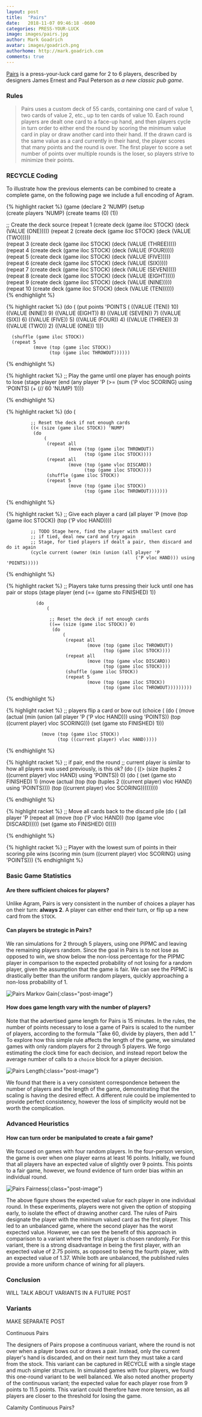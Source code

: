 ```yaml
---
layout: post
title:  "Pairs"
date:   2018-11-07 09:46:18 -0600
categories: PRESS-YOUR-LUCK
image: images/pairs.jpg
author: Mark Goadrich
avatar: images/goadrich.png
authorhome: http://mark.goadrich.com
comments: true
---
```


[Pairs](https://boardgamegeek.com/boardgame/152237/pairs) is a press-your-luck card game 
for 2 to 6 players, described by designers 
James Ernest and Paul Peterson as *a new classic pub game*.

### Rules

>Pairs uses a custom deck of 55 cards, containing one card of value 1, two cards of 
value 2, etc., up to ten cards of value 10. Each round players are dealt one card to a 
face-up hand, and then players cycle in turn order to either end the round by scoring 
the minimum value card in play or draw another card into their hand. If the drawn card 
is the same value as a card currently in their hand, the player scores that many points 
and the round is over. The first player to score a set number of points over multiple 
rounds is the loser, so players strive to minimize their points.

### RECYCLE Coding

To illustrate how the previous elements can be combined to create a complete game, 
on the following page we include a full encoding of Agram.

{% highlight racket %}
(game
 (declare 2 'NUMP)
 (setup  
  (create players 'NUMP)
  (create teams (0) (1))
  
  ;; Create the deck source
  (repeat 1 (create deck (game iloc STOCK) (deck (VALUE (ONE))))) 
  (repeat 2 (create deck (game iloc STOCK) (deck (VALUE (TWO)))))        
  (repeat 3 (create deck (game iloc STOCK) (deck (VALUE (THREE)))))         
  (repeat 4 (create deck (game iloc STOCK) (deck (VALUE (FOUR)))))       
  (repeat 5 (create deck (game iloc STOCK) (deck (VALUE (FIVE)))))        
  (repeat 6 (create deck (game iloc STOCK) (deck (VALUE (SIX)))))       
  (repeat 7 (create deck (game iloc STOCK) (deck (VALUE (SEVEN)))))         
  (repeat 8 (create deck (game iloc STOCK) (deck (VALUE (EIGHT)))))         
  (repeat 9 (create deck (game iloc STOCK) (deck (VALUE (NINE)))))       
  (repeat 10 (create deck (game iloc STOCK) (deck (VALUE (TEN))))))        
{% endhighlight %}
 
{% highlight racket %}
 (do 
     (
      (put points 'POINTS 
           (
            ((VALUE (TEN)) 10)
            ((VALUE (NINE)) 9)
            ((VALUE (EIGHT)) 8)
            ((VALUE (SEVEN)) 7)
            ((VALUE (SIX)) 6)
            ((VALUE (FIVE)) 5)
            ((VALUE (FOUR)) 4)
            ((VALUE (THREE)) 3)
            ((VALUE (TWO)) 2)
            ((VALUE (ONE)) 1)))
      
      (shuffle (game iloc STOCK))
      (repeat 5 
              (move (top (game iloc STOCK))
                    (top (game iloc THROWOUT)))))) 
{% endhighlight %}
 
{% highlight racket %}
 ;; Play the game until one player has enough points to lose
 (stage player
        (end 
         (any player 'P 
              (>= (sum ('P vloc SCORING) using 'POINTS) (+ (// 60 'NUMP) 1))))
        
{% endhighlight %}
 
{% highlight racket %}
        (do 
            (
             
             ;; Reset the deck if not enough cards
             ((< (size (game iloc STOCK)) 'NUMP)
              (do 
                  (
                   (repeat all
                           (move (top (game iloc THROWOUT))
                                 (top (game iloc STOCK))))
                   (repeat all
                           (move (top (game vloc DISCARD))
                                 (top (game iloc STOCK))))
                   (shuffle (game iloc STOCK))
                   (repeat 5 
                           (move (top (game iloc STOCK))
                                 (top (game iloc THROWOUT)))))))
{% endhighlight %}
 
{% highlight racket %}
             ;; Give each player a card
             (all player 'P 
                  (move (top (game iloc STOCK))
                        (top ('P vloc HAND))))
             
             ;; TODO Stage here, find the player with smallest card
             ;; if tied, deal new card and try again
             ;; Stage, for tied players if dealt a pair, then discard and do it again
             (cycle current (owner (min (union (all player 'P 
                                                    ('P vloc HAND))) using 'POINTS)))))
{% endhighlight %}
 
{% highlight racket %}
        ;; Players take turns pressing their luck until one has pair or stops
        (stage player
               (end 
                (== (game sto FINISHED) 1))
               
               (do   
                   (
                    
                    ;; Reset the deck if not enough cards
                    ((== (size (game iloc STOCK)) 0)
                     (do 
                         (
                          (repeat all
                                  (move (top (game iloc THROWOUT))
                                        (top (game iloc STOCK))))
                          (repeat all
                                  (move (top (game vloc DISCARD))
                                        (top (game iloc STOCK))))
                          (shuffle (game iloc STOCK))
                          (repeat 5 
                                  (move (top (game iloc STOCK))
                                        (top (game iloc THROWOUT)))))))))
{% endhighlight %}
 
{% highlight racket %}
               ;; players flip a card or bow out
               (choice 
                (
                 (do 
                     (
                      (move (actual (min (union (all player 'P ('P vloc HAND))) using 'POINTS))
                            (top ((current player) vloc SCORING)))
                      (set (game sto FINISHED) 1)))
                 
                 (move (top (game iloc STOCK))
                       (top ((current player) vloc HAND)))))
               
{% endhighlight %}
 
{% highlight racket %}
               ;; if pair, end the round
               ;; current player is similar to how all players was used previously, is this ok?
               (do 
                   (
                    ((> (size (tuples 2 ((current player) vloc HAND) using 'POINTS)) 0)
                     (do 
                         (
                          (set (game sto FINISHED) 1)
                          (move (actual (top (top (tuples 2 ((current player) vloc HAND) using 'POINTS))))
                                (top ((current player) vloc SCORING)))))))))
        
{% endhighlight %}
 
{% highlight racket %}
        ;; Move all cards back to the discard pile
        (do 
            (
             (all player 'P
                  (repeat all
                          (move (top ('P vloc HAND))
                                (top (game vloc DISCARD)))))
             (set (game sto FINISHED) 0))))
 
{% endhighlight %}
 
{% highlight racket %}
 ;; Player with the lowest sum of points in their scoring pile wins
 (scoring min (sum ((current player) vloc SCORING) using 'POINTS)))
{% endhighlight %}


### Basic Game Statistics

#### Are there sufficient choices for players?

Unlike Agram, Pairs is very consistent in the number of choices a player has on their turn: **always 2**.
A player can either end their turn, or flip up a new card from the `STOCK`.

#### Can players be strategic in Pairs?  

We ran simulations for 2 through 5 players, using one PIPMC and leaving the remaining 
players random. Since the goal in Pairs is to not lose as opposed to win, we show below 
the non-loss percentage for the PIPMC player in 
comparison to the expected probability of not losing for a random player, given 
the assumption that the game is fair. We can see the PIPMC is drastically better 
than the uniform random players, quickly approaching a non-loss probability of 1.

![Pairs Markov Gain]({{site.url}}{{site.baseurl}}/images/pairs/PairsMarkovGain.png){:class="post-image"}

#### How does game length vary with the number of players?

Note that the advertised game length for Pairs 
is 15 minutes. In the rules, the number of points necessary to lose a game of Pairs is 
scaled to the number of players, according to the formula "Take 60, divide by players, then add 1." 
To explore how this simple rule affects the length of the game, we simulated games with 
only random players for 2 through 5 players. We forgo estimating the clock time for each 
decision, and instead report below the average number of calls 
to a `choice` block for a player decision. 

![Pairs Length]({{site.url}}{{site.baseurl}}/images/pairs/PairsGameLength.png){:class="post-image"}
  
We found that there is a very consistent 
correspondence between the number of players and the length of the game, demonstrating 
that the scaling is having the desired effect. A different rule could be implemented 
to provide perfect consistency, however the loss of simplicity would not be worth 
the complication.

### Advanced Heuristics

#### How can turn order be manipulated to create a fair game?

We focused on games with four random players. In the four-person version, the game is 
over when one player earns at least 16 points. Initially, we found that all players 
have an expected value of slightly over 9 points. This points to a fair game, however, 
we found evidence of turn order bias within an individual round.

![Pairs Fairness]({{site.url}}{{site.baseurl}}/images/pairs/PairsFairness2.png){:class="post-image"}

The above figure shows the expected value for each player in one individual 
round. In these experiments, players were not given the option of stopping early, 
to isolate the effect of drawing another card. The rules of Pairs designate the player 
with the minimum valued card as the first player. This led to an unbalanced game, 
where the second player has the worst expected value. However, we can see the benefit 
of this approach in comparison to a variant where the first player is chosen randomly. 
For this variant, there is a strong disadvantage in being the first player, with an 
expected value of 2.75 points, as opposed to being the fourth player, with an expected 
value of 1.37. While both are unbalanced, the published rules provide a more uniform 
chance of wining for all players.

### Conclusion

WILL TALK ABOUT VARIANTS IN A FUTURE POST

### Variants

MAKE SEPARATE POST

Continuous Pairs

The designers of Pairs propose a continuous variant, where the round is not over when a 
player bows out or draws a pair. Instead, only the current player's hand is discarded, 
and on their next turn they must take a card
from the stock. This variant can be captured in RECYCLE with a single stage and much 
simpler structure. In simulated games with four players, we found this one-round 
variant to be well balanced. We also noted another property of the continuous variant; 
the expected value for each player rose from 9 points to 11.5 points. 
This variant could therefore have more tension, as all players are closer to the 
threshold for losing the game.

Calamity Continuous Pairs?
